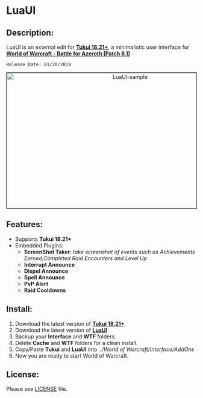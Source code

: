 # LuaUI

## Description:

LuaUI is an external edit for [**Tukui 18.21+**](https://www.tukui.org/), a minimalistic user interface for [**World of Warcraft - Battle for Azeroth (Patch 8.1)**](https://worldofwarcraft.com/en-us/)

```
Release Date: 01/20/2019
```

<p align="center">
    <a href="https://i.imgur.com/52edNKs.jpg">
        <img src="https://i.imgur.com/52edNKs.jpg" alt="LuaUI-sample" style="width: 640px; height: 360px; border: 1px solid #000;"/>
    </a>
</p>

## Features:

+ Supports **Tukui 18.21+**
+ Embedded Plugins:
    - **ScreenShot Taker**: *take screenshot of events such as Achievements Earned,Completed Raid Encounters and Level Up*
    - **Interrupt Announce**
    - **Dispel Announce**
    - **Spell Announce**
    - **PvP Alert**
    - **Raid Cooldowns**

## Install:

1. Download the latest version of [**Tukui 18.21+**](https://www.tukui.org/)
2. Download the latest version of [**LuaUI**](https://github.com/PedroZC90/LuaUI)
3. Backup your **Interface** and **WTF** folders.
4. Delete **Cache** and **WTF** folders for a clean install.
5. Copy/Paste **Tukui** and **LuaUI** into *../World of Warcraft/Interface/AddOns*
6. Now you are ready to start World of Warcraft.

## License:

Please see [LICENSE](https://github.com/PedroZC90/LuaUI/tree/master/LICENSE) file.